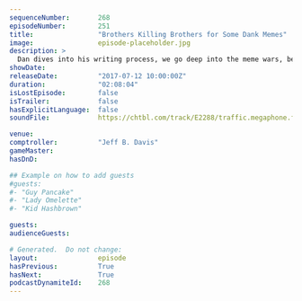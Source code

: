 ```yaml
---
sequenceNumber:       268
episodeNumber:        251
title:                "Brothers Killing Brothers for Some Dank Memes"
image:                episode-placeholder.jpg
description: >
  Dan dives into his writing process, we go deep into the meme wars, before wrapping the show up with some role playing. Featuring Dan Harmon, Jeff Davis, Spencer Crittenden and Steve Levy.
showDate:             
releaseDate:          "2017-07-12 10:00:00Z"
duration:             "02:08:04"
isLostEpisode:        false
isTrailer:            false
hasExplicitLanguage:  false
soundFile:            https://chtbl.com/track/E2288/traffic.megaphone.fm/STA5055069311.mp3?updated=1596764386

venue:                
comptroller:          "Jeff B. Davis"
gameMaster:           
hasDnD:               

## Example on how to add guests
#guests:
#- "Guy Pancake"
#- "Lady Omelette"
#- "Kid Hashbrown"

guests:
audienceGuests:

# Generated.  Do not change:
layout:               episode
hasPrevious:          True
hasNext:              True
podcastDynamiteId:    268
---
```

